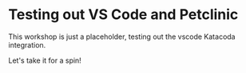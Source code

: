 # Testing out VS Code and Petclinic

This workshop is just a placeholder, testing out the vscode Katacoda integration.

Let's take it for a spin!